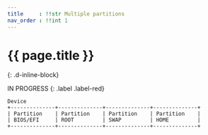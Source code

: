 ```yaml
---
title     : !!str Multiple partitions
nav_order : !!int 1
---
```


# {{ page.title }}
{: .d-inline-block}

IN PROGRESS
{: .label .label-red}

```text
Device
+--------------+--------------+--------------+--------------+
| Partition    | Partition    | Partition    | Partition    |
| BIOS/EFI     | ROOT         | SWAP         | HOME         |
+--------------+--------------+--------------+--------------+
```
